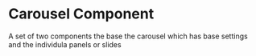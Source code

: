 Carousel Component
==================

A set of two components the base the carousel which has base settings and the individula panels or slides